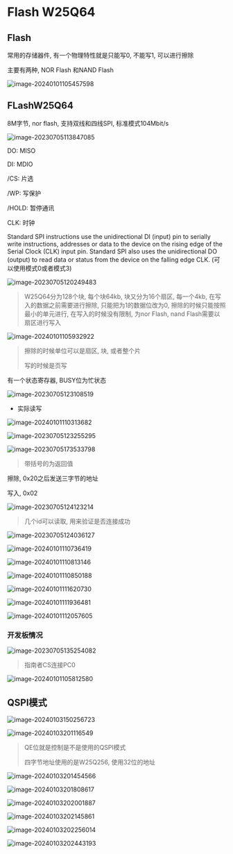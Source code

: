 # Flash W25Q64

## Flash

常用的存储器件, 有一个物理特性就是只能写0, 不能写1, 可以进行擦除

主要有两种, NOR Flash 和NAND Flash

![image-20240101105457598](https://picture-01-1316374204.cos.ap-beijing.myqcloud.com/image/202401011054629.png)

## FLashW25Q64

8M字节, nor flash, 支持双线和四线SPI, 标准模式104Mbit/s

![image-20230705113847085](https://picture-01-1316374204.cos.ap-beijing.myqcloud.com/image/202401011052826.png)

DO: MISO

DI: MDIO

/CS: 片选

/WP: 写保护

/HOLD: 暂停通讯

CLK: 时钟

Standard SPI instructions use  the unidirectional DI (input) pin to serially write instructions, addresses or data to the device on the rising  edge of the Serial Clock (CLK) input pin. Standard SPI also uses the unidirectional DO (output) to read  data or status from the device on the falling edge CLK. (可以使用模式0或者模式3)

![image-20230705120249483](https://picture-01-1316374204.cos.ap-beijing.myqcloud.com/image/202401011052864.png)

> W25Q64分为128个块, 每个块64kb, 块又分为16个扇区, 每一个4kb, 在写入的数据之前需要进行擦除, 只能把为1的数据位改为0, 擦除的时候只能按照最小的单元进行, 在写入的时候没有限制, 为nor Flash, nand Flash需要以扇区进行写入

![image-20240101105932922](https://picture-01-1316374204.cos.ap-beijing.myqcloud.com/image/202401011059979.png)

> 擦除的时候单位可以是扇区, 块, 或者整个片
>
> 写的时候是页写

有一个状态寄存器, BUSY位为忙状态

![image-20230705123108519](https://picture-01-1316374204.cos.ap-beijing.myqcloud.com/image/202401011052764.png)

+   实际读写

![image-20240101110313682](https://picture-01-1316374204.cos.ap-beijing.myqcloud.com/image/202401011103721.png)

![image-20230705123255295](https://picture-01-1316374204.cos.ap-beijing.myqcloud.com/image/202401011052887.png)

![image-20230705173533798](https://picture-01-1316374204.cos.ap-beijing.myqcloud.com/image/202401011052870.png)

>   带括号的为返回值

擦除, 0x20之后发送三字节的地址

写入, 0x02

![image-20230705124123214](https://picture-01-1316374204.cos.ap-beijing.myqcloud.com/image/202401011052766.png)

>   几个id可以读取, 用来验证是否连接成功

![image-20230705124036127](https://picture-01-1316374204.cos.ap-beijing.myqcloud.com/image/202401011052401.png)

![image-20240101110736419](https://picture-01-1316374204.cos.ap-beijing.myqcloud.com/image/202401011107475.png)

![image-20240101110813146](https://picture-01-1316374204.cos.ap-beijing.myqcloud.com/image/202401011108201.png)

![image-20240101110850188](https://picture-01-1316374204.cos.ap-beijing.myqcloud.com/image/202401011108250.png)

![image-20240101111620730](https://picture-01-1316374204.cos.ap-beijing.myqcloud.com/image/202401011116799.png)

![image-20240101111936481](https://picture-01-1316374204.cos.ap-beijing.myqcloud.com/image/202401011119540.png)

![image-20240101112057605](https://picture-01-1316374204.cos.ap-beijing.myqcloud.com/image/202401011120659.png)

### 开发板情况

![image-20230705135254082](https://picture-01-1316374204.cos.ap-beijing.myqcloud.com/image/202401011052615.png)

>   指南者CS连接PC0

![image-20240101105812580](https://picture-01-1316374204.cos.ap-beijing.myqcloud.com/image/202401011058618.png)

## QSPI模式

![image-20240103150256723](https://picture-01-1316374204.cos.ap-beijing.myqcloud.com/image/202401031502793.png)

![image-20240103201116549](https://picture-01-1316374204.cos.ap-beijing.myqcloud.com/image/202401032015933.png)

> QE位就是控制是不是使用的QSPI模式
>
> 四字节地址使用的是W25Q256, 使用32位的地址

![image-20240103201454566](https://picture-01-1316374204.cos.ap-beijing.myqcloud.com/image/202401032014666.png)

![image-20240103201808617](https://picture-01-1316374204.cos.ap-beijing.myqcloud.com/image/202401032018719.png)

![image-20240103202001887](https://picture-01-1316374204.cos.ap-beijing.myqcloud.com/image/202401032020997.png)

![image-20240103202145861](https://picture-01-1316374204.cos.ap-beijing.myqcloud.com/image/202401032021931.png)

![image-20240103202256014](https://picture-01-1316374204.cos.ap-beijing.myqcloud.com/image/202401032022110.png)

![image-20240103202443193](https://picture-01-1316374204.cos.ap-beijing.myqcloud.com/image/202401032024269.png)













